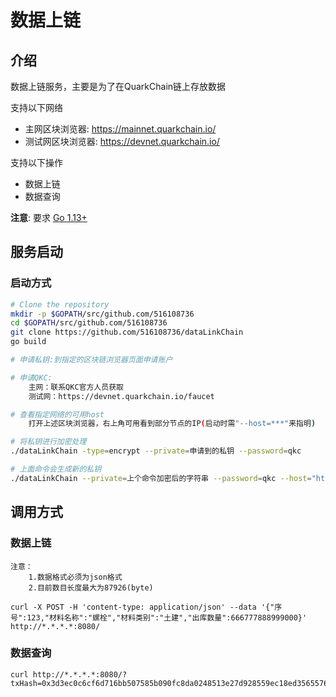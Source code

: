 # 数据上链

## 介绍
数据上链服务，主要是为了在QuarkChain链上存放数据   


支持以下网络
-   主网区块浏览器: https://mainnet.quarkchain.io/
-   测试网区块浏览器: https://devnet.quarkchain.io/
   
支持以下操作  
- 数据上链  
- 数据查询
    
**注意**: 要求 [Go 1.13+](https://golang.org/dl/)


## 服务启动

### 启动方式
```bash
# Clone the repository
mkdir -p $GOPATH/src/github.com/516108736
cd $GOPATH/src/github.com/516108736
git clone https://github.com/516108736/dataLinkChain
go build

# 申请私钥:到指定的区块链浏览器页面申请账户

# 申请QKC:
    主网：联系QKC官方人员获取
    测试网：https://devnet.quarkchain.io/faucet

# 查看指定网络的可用host
    打开上述区块浏览器，右上角可用看到部分节点的IP(启动时需"--host=***"来指明)

# 将私钥进行加密处理
./dataLinkChain -type=encrypt --private=申请到的私钥 --password=qkc

# 上面命令会生成新的私钥
./dataLinkChain --private=上个命令加密后的字符串 --password=qkc --host="http://34.222.230.172:38391"

```

## 调用方式

### 数据上链
    注意：
        1.数据格式必须为json格式
        2.目前数目长度最大为87926(byte) 
        
    curl -X POST -H 'content-type: application/json' --data '{"序号":123,"材料名称":"螺栓","材料类别":"土建","出库数量":666777888999000}' http://*.*.*.*:8080/
    

### 数据查询
    
    curl http://*.*.*.*:8080/?txHash=0x3d3ec0c6cf6d716bb507585b090fc8da0248513e27d928559ec18ed35655767900000000
    
